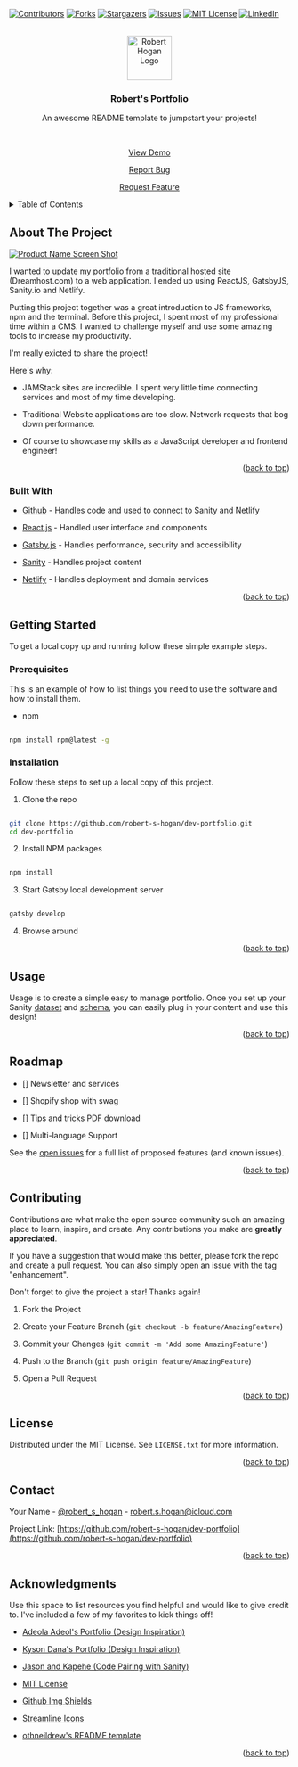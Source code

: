 [![Contributors][contributors-shield]][contributors-url] [![Forks][forks-shield]][forks-url] [![Stargazers][stars-shield]][stars-url] [![Issues][issues-shield]][issues-url] [![MIT License][license-shield]][license-url] [![LinkedIn][linkedin-shield]][linkedin-url]

<!-- PROJECT LOGO -->

<br  />

<div  align="center">

<a  href="https://github.com/robert-s-hogan/rsh-dev-gatsby-cloud-tailwindcss">

<img  src="https://res.cloudinary.com/dmfdjwwgb/image/upload/v1635442164/roberthogan.dev/RH_logo_black_qsdala.png"  alt="Robert Hogan Logo"  width="80"  height="80">

</a>

<h3  align="center">Robert's Portfolio</h3>

<p  align="center">

An awesome README template to jumpstart your projects!

<br  />

<a  href="https://roberthogan.dev/">View Demo</a>

<a  href="https://github.com/robert-s-hogan/rsh-dev-gatsby-cloud-tailwindcss/issues">Report Bug</a>

<a  href="https://github.com/robert-s-hogan/rsh-dev-gatsby-cloud-tailwindcss/issues">Request Feature</a>

</p>

</div>

<!-- TABLE OF CONTENTS -->

<details>

<summary>Table of Contents</summary>

<ol>

<li>

<a  href="#about-the-project">About The Project</a>

<ul>

<li><a  href="#built-with">Built With</a></li>

</ul>

</li>

<li>

<a  href="#getting-started">Getting Started</a>

<ul>

<li><a  href="#prerequisites">Prerequisites</a></li>

<li><a  href="#installation">Installation</a></li>

</ul>

</li>

<li><a  href="#usage">Usage</a></li>

<li><a  href="#roadmap">Roadmap</a></li>

<li><a  href="#contributing">Contributing</a></li>

<li><a  href="#license">License</a></li>

<li><a  href="#contact">Contact</a></li>

<li><a  href="#acknowledgments">Acknowledgments</a></li>

</ol>

</details>

<!-- ABOUT THE PROJECT -->

## About The Project

[![Product Name Screen Shot][product-screenshot]](https://example.com)

I wanted to update my portfolio from a traditional hosted site (Dreamhost.com) to a web application. I ended up using ReactJS, GatsbyJS, Sanity.io and Netlify.

Putting this project together was a great introduction to JS frameworks, npm and the terminal. Before this project, I spent most of my professional time within a CMS. I wanted to challenge myself and use some amazing tools to increase my productivity.

I'm really exicted to share the project!

Here's why:

-   JAMStack sites are incredible. I spent very little time connecting services and most of my time developing.

-   Traditional Website applications are too slow. Network requests that bog down performance.

-   Of course to showcase my skills as a JavaScript developer and frontend engineer!

<p  align="right">(<a  href="#top">back to top</a>)</p>

### Built With

-   [Github](https://github.com/) - Handles code and used to connect to Sanity and Netlify
-   [React.js](https://reactjs.org/) - Handled user interface and components

-   [Gatsby.js](https://gatsbyjs.org/) - Handles performance, security and accessibility

-   [Sanity](https://sanity.io) - Handles project content

-   [Netlify](https://www.netlify.com) - Handles deployment and domain services

<p  align="right">(<a  href="#top">back to top</a>)</p>

<!-- GETTING STARTED -->

## Getting Started

To get a local copy up and running follow these simple example steps.

### Prerequisites

This is an example of how to list things you need to use the software and how to install them.

-   npm

```sh

npm install npm@latest -g

```

### Installation

Follow these steps to set up a local copy of this project.

1. Clone the repo

```sh

git clone https://github.com/robert-s-hogan/dev-portfolio.git
cd dev-portfolio
```

2. Install NPM packages

```sh

npm install

```

3. Start Gatsby local development server

```js

gatsby develop

```

4. Browse around

<p  align="right">(<a  href="#top">back to top</a>)</p>

<!-- USAGE EXAMPLES -->

## Usage

Usage is to create a simple easy to manage portfolio. Once you set up your Sanity [dataset](https://www.sanity.io/docs/datasets) and [schema](https://www.sanity.io/docs/schema-types), you can easily plug in your content and use this design!

<p  align="right">(<a  href="#top">back to top</a>)</p>

<!-- ROADMAP -->

## Roadmap

-   [] Newsletter and services

-   [] Shopify shop with swag

-   [] Tips and tricks PDF download

-   [] Multi-language Support

See the [open issues](https://github.com/robert-s-hogan/dev-portfolio/issues) for a full list of proposed features (and known issues).

<p  align="right">(<a  href="#top">back to top</a>)</p>

<!-- CONTRIBUTING -->

## Contributing

Contributions are what make the open source community such an amazing place to learn, inspire, and create. Any contributions you make are **greatly appreciated**.

If you have a suggestion that would make this better, please fork the repo and create a pull request. You can also simply open an issue with the tag "enhancement".

Don't forget to give the project a star! Thanks again!

1. Fork the Project

2. Create your Feature Branch (`git checkout -b feature/AmazingFeature`)

3. Commit your Changes (`git commit -m 'Add some AmazingFeature'`)

4. Push to the Branch (`git push origin feature/AmazingFeature`)

5. Open a Pull Request

<p  align="right">(<a  href="#top">back to top</a>)</p>

<!-- LICENSE -->

## License

Distributed under the MIT License. See `LICENSE.txt` for more information.

<p  align="right">(<a  href="#top">back to top</a>)</p>

<!-- CONTACT -->

## Contact

Your Name - [@robert_s_hogan](https://twitter.com/robert_s_hogan) - robert.s.hogan@icloud.com

Project Link: [https://github.com/robert-s-hogan/dev-portfolio](https://github.com/robert-s-hogan/dev-portfolio)

<p  align="right">(<a  href="#top">back to top</a>)</p>

<!-- ACKNOWLEDGMENTS -->

## Acknowledgments

Use this space to list resources you find helpful and would like to give credit to. I've included a few of my favorites to kick things off!

-   [Adeola Adeol's Portfolio (Design Inspiration)](https://adeolaadeoti.netlify.app/)
-   [Kyson Dana's Portfolio (Design Inspiration)](https://www.kysondana.com/)
-   [Jason and Kapehe (Code Pairing with Sanity)](https://www.youtube.com/watch?v=Ll9AhRjmCBg&t=4469s&ab_channel=JasonLengstorf)
-   [MIT License](https://choosealicense.com/licenses/mit/)

-   [Github Img Shields](https://shields.io)
-   [Streamline Icons](https://streamlinehq.com/)
-   [othneildrew's README template](https://github.com/othneildrew/Best-README-Template)

<p  align="right">(<a  href="#top">back to top</a>)</p>

<!-- MARKDOWN LINKS & IMAGES -->

<!-- https://www.markdownguide.org/basic-syntax/#reference-style-links -->

[contributors-shield]: https://img.shields.io/github/contributors/othneildrew/Best-README-Template.svg?style=for-the-badge
[contributors-url]: https://github.com/robert-s-hogan/dev-portfolio/graphs/contributors
[forks-shield]: https://img.shields.io/github/forks/othneildrew/Best-README-Template.svg?style=for-the-badge
[forks-url]: https://github.com/robert-s-hogan/dev-portfolio/network/members
[stars-shield]: https://img.shields.io/github/stars/othneildrew/Best-README-Template.svg?style=for-the-badge
[stars-url]: https://github.com/robert-s-hogan/dev-portfolio/stargazers
[issues-shield]: https://img.shields.io/github/issues/othneildrew/Best-README-Template.svg?style=for-the-badge
[issues-url]: https://github.com/robert-s-hogan/dev-portfolio/issues
[license-shield]: https://img.shields.io/github/license/othneildrew/Best-README-Template.svg?style=for-the-badge
[license-url]: https://github.com/robert-s-hogan/dev-portfolio/blob/master/LICENSE.txt
[linkedin-shield]: https://img.shields.io/badge/-LinkedIn-black.svg?style=for-the-badge&logo=linkedin&colorB=555
[linkedin-url]: www.linkedin.com/in/robert-s-hogan
[product-screenshot]: https://res.cloudinary.com/dmfdjwwgb/image/upload/v1635445056/roberthogan.dev/README/roberthogandev-desktop_t4r0xa.png
